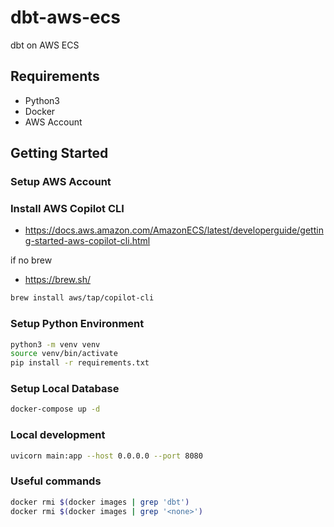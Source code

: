 # dbt-aws-ecs

dbt on AWS ECS

## Requirements

- Python3
- Docker
- AWS Account

## Getting Started

### Setup AWS Account

### Install AWS Copilot CLI

- https://docs.aws.amazon.com/AmazonECS/latest/developerguide/getting-started-aws-copilot-cli.html

if no brew

- https://brew.sh/

```bash
brew install aws/tap/copilot-cli
```

### Setup Python Environment

```bash
python3 -m venv venv
source venv/bin/activate
pip install -r requirements.txt
```

### Setup Local Database

```bash
docker-compose up -d
```

### Local development

```bash
uvicorn main:app --host 0.0.0.0 --port 8080
```

### Useful commands

```bash
docker rmi $(docker images | grep 'dbt')
docker rmi $(docker images | grep '<none>')
```